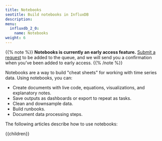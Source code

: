 ```yaml
---
title: Notebooks
seotitle: Build notebooks in InfluxDB
description:
menu:
  influxdb_2_0:
    name: Notebooks
weight: 6
---
```

{{% note %}}
**Notebooks is currently an early access feature.**
[Submit a request](https://w2.influxdata.com/notebooks-early-access/ ) to be added to the queue, and we will send you a confirmation when you’ve been added to early access.
{{% /note %}}

Notebooks are a way to build "cheat sheets" for working with time series data. Using notebooks, you can:

- Create documents with live code, equations, visualizations, and explanatory notes.
- Save outputs as dashboards or export to repeat as tasks.
- Clean and downsample data.
- Build runbooks.
- Document data processing steps.

The following articles describe how to use notebooks:

{{children}}
